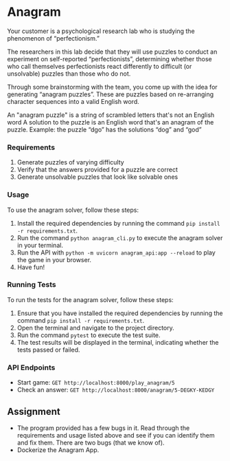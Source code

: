 # Anagram

Your customer is a psychological research lab who is studying the phenomenon of
“perfectionism.”

The researchers in this lab decide that they will use puzzles to conduct an
experiment on self-reported “perfectionists”, determining whether those who
call themselves perfectionists react differently to difficult (or unsolvable)
puzzles than those who do not.

Through some brainstorming with the team, you come up with the idea for
generating “anagram puzzles”. These are puzzles based on re-arranging character
sequences into a valid English word.

An "anagram puzzle" is a string of scrambled letters that's not an English word
A solution to the puzzle is an English word that's an anagram of the puzzle.
Example: the puzzle “dgo” has the solutions “dog” and “god”

### Requirements

1. Generate puzzles of varying difficulty
2. Verify that the answers provided for a puzzle are correct
3. Generate unsolvable puzzles that look like solvable ones

### Usage

To use the anagram solver, follow these steps:

1. Install the required dependencies by running the command `pip install -r
   requirements.txt`.
2. Run the command `python anagram_cli.py` to execute the anagram solver in
   your terminal.
3. Run the API with `python -m uvicorn anagram_api:app --reload` to play the
   game in your browser.
4. Have fun!

### Running Tests

To run the tests for the anagram solver, follow these steps:

1. Ensure that you have installed the required dependencies by running the
   command `pip install -r requirements.txt`.
2. Open the terminal and navigate to the project directory.
3. Run the command `pytest` to execute the test suite.
4. The test results will be displayed in the terminal, indicating whether the
   tests passed or failed.

### API Endpoints

- Start game: `GET http://localhost:8000/play_anagram/5`
- Check an answer: `GET http://localhost:8000/anagram/5-DEGKY-KEDGY`

## Assignment

- The program provided has a few bugs in it. Read through the requirements and
usage listed above and see if you can identify them and fix them. There are two
bugs (that we know of).
- Dockerize the Anagram App.
